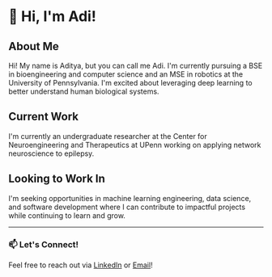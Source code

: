 # 👋 Hi, I'm Adi!


## About Me

Hi! My name is Aditya, but you can call me Adi. I'm currently pursuing a BSE in bioengineering and computer science and an MSE in robotics at the University of Pennsylvania. I'm excited about leveraging deep learning to better understand human biological systems.

## Current Work

I'm currently an undergraduate researcher at the Center for Neuroengineering and Therapeutics at UPenn working on applying network neuroscience to epilepsy.

## Looking to Work In

I'm seeking opportunities in machine learning engineering, data science, and software development where I can contribute to impactful projects while continuing to learn and grow.

---

### 📫 Let's Connect!
Feel free to reach out via [LinkedIn](https://linkedin.com/in/adityagowd) or [Email](mailto:agowd@seas.upenn.edu)!



<!--
**agowd/agowd** is a ✨ _special_ ✨ repository because its `README.md` (this file) appears on your GitHub profile.

Here are some ideas to get you started:

- 🔭 I’m currently working on ...
- 🌱 I’m currently learning ...
- 👯 I’m looking to collaborate on ...
- 🤔 I’m looking for help with ...
- 💬 Ask me about ...
- 📫 How to reach me: ...
- 😄 Pronouns: ...
- ⚡ Fun fact: ...
-->
